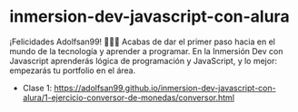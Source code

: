 # inmersion-dev-javascript-con-alura
¡Felicidades Adolfsan99! 👏👏👏 Acabas de dar el primer paso hacia en el mundo de la tecnología y aprender a programar. En la Inmersión Dev con Javascript aprenderás lógica de programación y JavaScript,  y lo mejor: empezarás tu portfolio en el área.

* Clase 1: https://adolfsan99.github.io/inmersion-dev-javascript-con-alura/1-ejercicio-conversor-de-monedas/conversor.html
